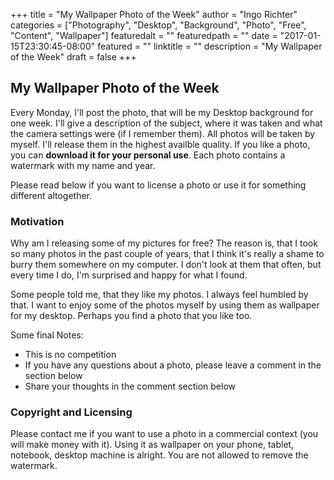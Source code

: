 +++
title = "My Wallpaper Photo of the Week"
author = "Ingo Richter"
categories = ["Photography", "Desktop", "Background", "Photo", "Free", "Content", "Wallpaper"]
featuredalt = ""
featuredpath = ""
date = "2017-01-15T23:30:45-08:00"
featured = ""
linktitle = ""
description = "My Wallpaper of the Week"
draft = false
+++

## My Wallpaper Photo of the Week

Every Monday, I'll post the photo, that will be my Desktop background for one week. I'll give a description of the subject, where it was taken and what the camera settings were (if I remember them). All photos will be taken by myself. I'll release them in the highest availble quality. If you like a photo, you can **download it for your personal use**. Each photo contains a watermark with my name and year.

Please read below if you want to license a photo or use it for something different altogether.

### Motivation
Why am I releasing some of my pictures for free? The reason is, that I took so many photos in the past couple of years, that I think it's really a shame to burry them somewhere on my computer. I don't look at them that often, but every time I do, I'm surprised and happy for what I found.

Some people told me, that they like my photos. I always feel humbled by that. I want to enjoy some of the photos myself by using them as wallpaper for my desktop. Perhaps you find a photo that you like too.

Some final Notes:

- This is no competition
- If you have any questions about a photo, please leave a comment in the section below
- Share your thoughts in the comment section below

### Copyright and Licensing
Please contact me if you want to use a photo in a commercial context (you will make money with it). Using it as wallpaper on your phone, tablet, notebook, desktop machine is alright. You are not allowed to remove the watermark.